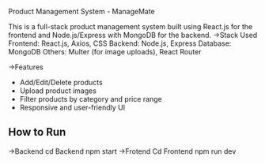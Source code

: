 Product Management System - ManageMate

This is a full-stack product management system built using React.js for the frontend and Node.js/Express with MongoDB for the backend.
->Stack Used
Frontend: React.js, Axios, CSS
Backend: Node.js, Express
Database: MongoDB
Others: Multer (for image uploads), React Router

->Features
- Add/Edit/Delete products
- Upload product images
- Filter products by category and price range
- Responsive and user-friendly UI

How to Run
-----------
->Backend
cd Backend
npm start
->Frotend
Cd Frontend
npm run dev


